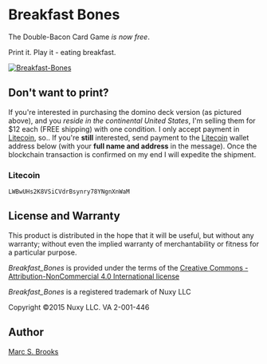 # Breakfast Bones

The Double-Bacon Card Game _is now free_.

Print it. Play it - eating breakfast.

[<img src="http://breakfastbones.com/images/Breakfast-Bones-The-Double-Bacon-Card-Game.png" alt="Breakfast-Bones" />](http://breakfastbones.com)

## Don't want to print?

If you're interested in purchasing the domino deck version (as pictured above), and you _reside in the continental United States_, I'm selling them for $12 each (FREE shipping) with one condition.  I only accept payment in [Litecoin](https://litecoin.com), so..  If you're **still** interested, send payment to the [Litecoin](https://litecoin.com) wallet address below (with your **full name and address** in the message). Once the blockchain transaction is confirmed on my end I will expedite the shipment.

### Litecoin

    LWBwUHs2K8VSiCVdrBsynry78YNgnXnWaM

## License and Warranty

This product is distributed in the hope that it will be useful, but without any warranty; without even the implied warranty of merchantability or fitness for a particular purpose.

_Breakfast_Bones_ is provided under the terms of the [Creative Commons - Attribution-NonCommercial 4.0 International license](https://creativecommons.org/licenses/by-nc/4.0/legalcode)

_Breakfast_Bones_ is a registered trademark of Nuxy LLC

Copyright ©2015 Nuxy LLC. VA 2-001-446

## Author

[Marc S. Brooks](https://github.com/nuxy)
